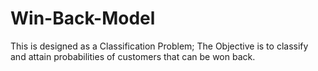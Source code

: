 # Win-Back-Model
This is designed as a Classification Problem; The Objective is to classify and attain probabilities of customers that can be won back. 
